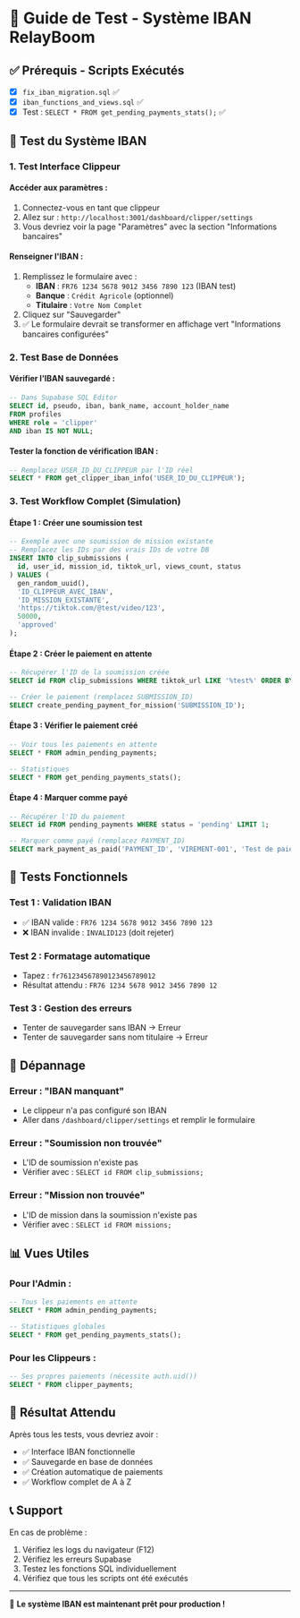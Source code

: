 # 🏦 Guide de Test - Système IBAN RelayBoom

## ✅ **Prérequis - Scripts Exécutés**
- [x] `fix_iban_migration.sql` ✅
- [x] `iban_functions_and_views.sql` ✅
- [x] Test : `SELECT * FROM get_pending_payments_stats();` ✅

## 🎯 **Test du Système IBAN**

### **1. Test Interface Clippeur**

#### **Accéder aux paramètres :**
1. Connectez-vous en tant que clippeur
2. Allez sur : `http://localhost:3001/dashboard/clipper/settings`
3. Vous devriez voir la page "Paramètres" avec la section "Informations bancaires"

#### **Renseigner l'IBAN :**
1. Remplissez le formulaire avec :
   - **IBAN** : `FR76 1234 5678 9012 3456 7890 123` (IBAN test)
   - **Banque** : `Crédit Agricole` (optionnel)
   - **Titulaire** : `Votre Nom Complet`
2. Cliquez sur "Sauvegarder"
3. ✅ Le formulaire devrait se transformer en affichage vert "Informations bancaires configurées"

### **2. Test Base de Données**

#### **Vérifier l'IBAN sauvegardé :**
```sql
-- Dans Supabase SQL Editor
SELECT id, pseudo, iban, bank_name, account_holder_name 
FROM profiles 
WHERE role = 'clipper' 
AND iban IS NOT NULL;
```

#### **Tester la fonction de vérification IBAN :**
```sql
-- Remplacez USER_ID_DU_CLIPPEUR par l'ID réel
SELECT * FROM get_clipper_iban_info('USER_ID_DU_CLIPPEUR');
```

### **3. Test Workflow Complet (Simulation)**

#### **Étape 1 : Créer une soumission test**
```sql
-- Exemple avec une soumission de mission existante
-- Remplacez les IDs par des vrais IDs de votre DB
INSERT INTO clip_submissions (
  id, user_id, mission_id, tiktok_url, views_count, status
) VALUES (
  gen_random_uuid(),
  'ID_CLIPPEUR_AVEC_IBAN',
  'ID_MISSION_EXISTANTE', 
  'https://tiktok.com/@test/video/123',
  50000,
  'approved'
);
```

#### **Étape 2 : Créer le paiement en attente**
```sql
-- Récupérer l'ID de la soumission créée
SELECT id FROM clip_submissions WHERE tiktok_url LIKE '%test%' ORDER BY created_at DESC LIMIT 1;

-- Créer le paiement (remplacez SUBMISSION_ID)
SELECT create_pending_payment_for_mission('SUBMISSION_ID');
```

#### **Étape 3 : Vérifier le paiement créé**
```sql
-- Voir tous les paiements en attente
SELECT * FROM admin_pending_payments;

-- Statistiques
SELECT * FROM get_pending_payments_stats();
```

#### **Étape 4 : Marquer comme payé**
```sql
-- Récupérer l'ID du paiement
SELECT id FROM pending_payments WHERE status = 'pending' LIMIT 1;

-- Marquer comme payé (remplacez PAYMENT_ID)
SELECT mark_payment_as_paid('PAYMENT_ID', 'VIREMENT-001', 'Test de paiement');
```

## 🧪 **Tests Fonctionnels**

### **Test 1 : Validation IBAN**
- ✅ IBAN valide : `FR76 1234 5678 9012 3456 7890 123`
- ❌ IBAN invalide : `INVALID123` (doit rejeter)

### **Test 2 : Formatage automatique**
- Tapez : `fr761234567890123456789012`
- Résultat attendu : `FR76 1234 5678 9012 3456 7890 12`

### **Test 3 : Gestion des erreurs**
- Tenter de sauvegarder sans IBAN → Erreur
- Tenter de sauvegarder sans nom titulaire → Erreur

## 🔧 **Dépannage**

### **Erreur : "IBAN manquant"**
- Le clippeur n'a pas configuré son IBAN
- Aller dans `/dashboard/clipper/settings` et remplir le formulaire

### **Erreur : "Soumission non trouvée"**
- L'ID de soumission n'existe pas
- Vérifier avec : `SELECT id FROM clip_submissions;`

### **Erreur : "Mission non trouvée"**
- L'ID de mission dans la soumission n'existe pas
- Vérifier avec : `SELECT id FROM missions;`

## 📊 **Vues Utiles**

### **Pour l'Admin :**
```sql
-- Tous les paiements en attente
SELECT * FROM admin_pending_payments;

-- Statistiques globales
SELECT * FROM get_pending_payments_stats();
```

### **Pour les Clippeurs :**
```sql
-- Ses propres paiements (nécessite auth.uid())
SELECT * FROM clipper_payments;
```

## 🎉 **Résultat Attendu**

Après tous les tests, vous devriez avoir :
- ✅ Interface IBAN fonctionnelle
- ✅ Sauvegarde en base de données
- ✅ Création automatique de paiements
- ✅ Workflow complet de A à Z

## 📞 **Support**

En cas de problème :
1. Vérifiez les logs du navigateur (F12)
2. Vérifiez les erreurs Supabase
3. Testez les fonctions SQL individuellement
4. Vérifiez que tous les scripts ont été exécutés

---

🚀 **Le système IBAN est maintenant prêt pour production !** 